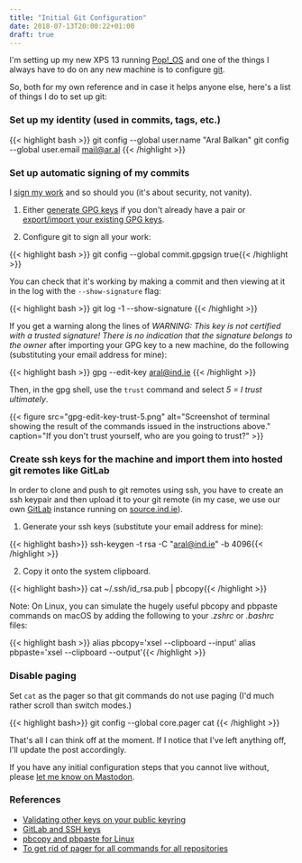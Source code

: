 ```yaml
---
title: "Initial Git Configuration"
date: 2018-07-13T20:00:22+01:00
draft: true
---
```


I'm setting up my new XPS 13 running [Pop!_OS](https://system76.com/pop) and one of the things I always have to do on any new machine is to configure [git](https://git-scm.com/).

So, both for my own reference and in case it helps anyone else, here's a list of things I do to set up git:

### Set up my identity (used in commits, tags, etc.)

{{< highlight bash >}}
git config --global user.name "Aral Balkan"
git config --global user.email mail@ar.al
{{< /highlight >}}

### Set up automatic signing of my commits

I [sign my work](https://git-scm.com/book/en/v2/Git-Tools-Signing-Your-Work) and so should you (it's about security, not vanity).

1. Either [generate GPG keys](https://git-scm.com/book/en/v2/Git-Tools-Signing-Your-Work) if you don't already have a pair or [export/import your existing GPG keys](https://www.debuntu.org/how-to-importexport-gpg-key-pair/).

2. Configure git to sign all your work:

  {{< highlight bash >}}
  git config --global commit.gpgsign true{{< /highlight >}}

You can check that it's working by making a commit and then viewing at it in the log with the `--show-signature` flag:

{{< highlight bash >}}
git log -1 --show-signature
{{< /highlight >}}

If you get a warning along the lines of _WARNING: This key is not certified with a trusted signature! There is no indication that the signature belongs to the owner_ after importing your GPG key to a new machine, do the following (substituting your email address for mine):

{{< highlight bash >}}
gpg --edit-key aral@ind.ie
{{< /highlight >}}

Then, in the gpg shell, use the `trust` command and select _5 = I trust ultimately_.

{{< figure src="gpg-edit-key-trust-5.png" alt="Screenshot of terminal showing the result of the commands issued in the instructions above." caption="If you don't trust yourself, who are you going to trust?" >}}

### Create ssh keys for the machine and import them into hosted git remotes like GitLab

In order to clone and push to git remotes using ssh, you have to create an ssh keypair and then upload it to your git remote (in my case, we use our own [GitLab](https://about.gitlab.com/) instance running on [source.ind.ie](https://source.ind.ie)).

1. Generate your ssh keys (substitute your email address for mine):

  {{< highlight bash>}}
  ssh-keygen -t rsa -C "aral@ind.ie" -b 4096{{< /highlight >}}

2. Copy it onto the system clipboard.

  {{< highlight bash>}}
  cat ~/.ssh/id_rsa.pub | pbcopy{{< /highlight >}}

  Note: On Linux, you can simulate the hugely useful pbcopy and pbpaste commands on macOS by adding the following to your _.zshrc_ or _.bashrc_ files:

  {{< highlight bash >}}
  alias pbcopy='xsel --clipboard --input'
  alias pbpaste='xsel --clipboard --output'{{< /highlight >}}

### Disable paging

Set `cat` as the pager so that git commands do not use paging (I'd much rather scroll than switch modes.)

{{< highlight bash>}}
git config --global core.pager cat
{{< /highlight >}}

That's all I can think off at the moment. If I notice that I've left anything off, I'll update the post accordingly.

If you have any initial configuration steps that you cannot live without, please [let me know on Mastodon](https://mastodon.ar.al).

### References

  * [Validating other keys on your public keyring](https://www.gnupg.org/gph/en/manual/x334.html)
  * [GitLab and SSH keys](https://docs.gitlab.com/ee/ssh/README.html#generating-a-new-ssh-key-pair)
  * [pbcopy and pbpaste for Linux](https://superuser.com/a/288333)
  * [To get rid of pager for all commands for all repositories](https://stackoverflow.com/a/6986231)
